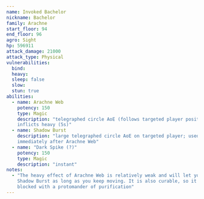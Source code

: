```yaml
---
name: Invoked Bachelor
nickname: Bachelor
family: Arachne
start_floor: 94
end_floor: 96
agro: Sight
hp: 596911
attack_damage: 21000
attack_type: Physical
vulnerabilities:
  bind: 
  heavy: 
  sleep: false
  slow: 
  stun: true
abilities:
  - name: Arachne Web
    potency: 150
    type: Magic
    description: "telegraphed circle AoE (follows targeted player position);
    inflicts heavy (5s)"
  - name: Shadow Burst
    description: "large telegraphed circle AoE on targeted player; used
    immediately after Arachne Web"
  - name: "Dark Spike (?)"
    potency: 150
    type: Magic
    description: "instant"
notes:
  - "The heavy effect of Arachne Web is relatively weak and will let you escape
    Shadow Burst as long as you keep moving. It is also curable, so it can be
    blocked with a protomander of purification"
---
```

